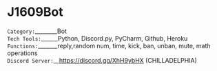 # J1609Bot
`Category:`________Bot <br>
`Tech Tools:`______Python, Discord.py, PyCharm, Github, Heroku <br>
`Functions:`_______reply,random num, time, kick, ban, unban, mute, math operations <br>
`Discord Server:`__https://discord.gg/XhH9ybHX (CHILLADELPHIA)
